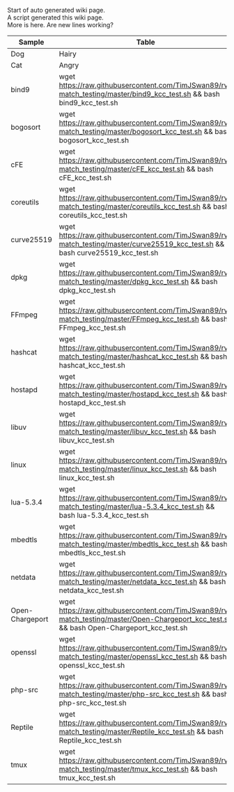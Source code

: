 Start of auto generated wiki page.  
A script generated this wiki page.  
More is here. Are new lines working?  
  
| Sample | Table |  
| --- | --- |  
| Dog | Hairy |  
| Cat | Angry |  
| bind9 | wget https://raw.githubusercontent.com/TimJSwan89/rv-match_testing/master/bind9_kcc_test.sh && bash bind9_kcc_test.sh |
| bogosort | wget https://raw.githubusercontent.com/TimJSwan89/rv-match_testing/master/bogosort_kcc_test.sh && bash bogosort_kcc_test.sh |
| cFE | wget https://raw.githubusercontent.com/TimJSwan89/rv-match_testing/master/cFE_kcc_test.sh && bash cFE_kcc_test.sh |
| coreutils | wget https://raw.githubusercontent.com/TimJSwan89/rv-match_testing/master/coreutils_kcc_test.sh && bash coreutils_kcc_test.sh |
| curve25519 | wget https://raw.githubusercontent.com/TimJSwan89/rv-match_testing/master/curve25519_kcc_test.sh && bash curve25519_kcc_test.sh |
| dpkg | wget https://raw.githubusercontent.com/TimJSwan89/rv-match_testing/master/dpkg_kcc_test.sh && bash dpkg_kcc_test.sh |
| FFmpeg | wget https://raw.githubusercontent.com/TimJSwan89/rv-match_testing/master/FFmpeg_kcc_test.sh && bash FFmpeg_kcc_test.sh |
| hashcat | wget https://raw.githubusercontent.com/TimJSwan89/rv-match_testing/master/hashcat_kcc_test.sh && bash hashcat_kcc_test.sh |
| hostapd | wget https://raw.githubusercontent.com/TimJSwan89/rv-match_testing/master/hostapd_kcc_test.sh && bash hostapd_kcc_test.sh |
| libuv | wget https://raw.githubusercontent.com/TimJSwan89/rv-match_testing/master/libuv_kcc_test.sh && bash libuv_kcc_test.sh |
| linux | wget https://raw.githubusercontent.com/TimJSwan89/rv-match_testing/master/linux_kcc_test.sh && bash linux_kcc_test.sh |
| lua-5.3.4 | wget https://raw.githubusercontent.com/TimJSwan89/rv-match_testing/master/lua-5.3.4_kcc_test.sh && bash lua-5.3.4_kcc_test.sh |
| mbedtls | wget https://raw.githubusercontent.com/TimJSwan89/rv-match_testing/master/mbedtls_kcc_test.sh && bash mbedtls_kcc_test.sh |
| netdata | wget https://raw.githubusercontent.com/TimJSwan89/rv-match_testing/master/netdata_kcc_test.sh && bash netdata_kcc_test.sh |
| Open-Chargeport | wget https://raw.githubusercontent.com/TimJSwan89/rv-match_testing/master/Open-Chargeport_kcc_test.sh && bash Open-Chargeport_kcc_test.sh |
| openssl | wget https://raw.githubusercontent.com/TimJSwan89/rv-match_testing/master/openssl_kcc_test.sh && bash openssl_kcc_test.sh |
| php-src | wget https://raw.githubusercontent.com/TimJSwan89/rv-match_testing/master/php-src_kcc_test.sh && bash php-src_kcc_test.sh |
| Reptile | wget https://raw.githubusercontent.com/TimJSwan89/rv-match_testing/master/Reptile_kcc_test.sh && bash Reptile_kcc_test.sh |
| tmux | wget https://raw.githubusercontent.com/TimJSwan89/rv-match_testing/master/tmux_kcc_test.sh && bash tmux_kcc_test.sh |

